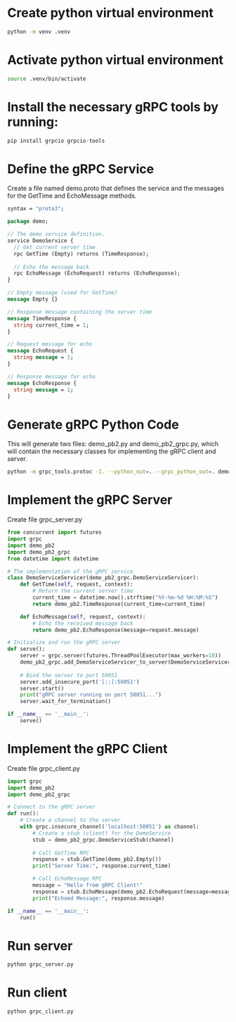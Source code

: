 # Create python virtual environment
```bash
python -m venv .venv
```

# Activate python virtual environment
```bash
source .venv/bin/activate
```

# Install the necessary gRPC tools by running:
```bash
pip install grpcio grpcio-tools
```

# Define the gRPC Service
Create a file named demo.proto that defines the service and the messages for the GetTime and EchoMessage methods.

```protobuf
syntax = "proto3";

package demo;

// The demo service definition.
service DemoService {
  // Get current server time
  rpc GetTime (Empty) returns (TimeResponse);
  
  // Echo the message back
  rpc EchoMessage (EchoRequest) returns (EchoResponse);
}

// Empty message (used for GetTime)
message Empty {}

// Response message containing the server time
message TimeResponse {
  string current_time = 1;
}

// Request message for echo
message EchoRequest {
  string message = 1;
}

// Response message for echo
message EchoResponse {
  string message = 1;
}
```

# Generate gRPC Python Code
This will generate two files: demo_pb2.py and demo_pb2_grpc.py, which will contain the necessary classes for implementing the gRPC client and server.

```bash
python -m grpc_tools.protoc -I. --python_out=. --grpc_python_out=. demo.proto
```

# Implement the gRPC Server 
Create file grpc_server.py

```python
from concurrent import futures
import grpc
import demo_pb2
import demo_pb2_grpc
from datetime import datetime

# The implementation of the gRPC service
class DemoServiceServicer(demo_pb2_grpc.DemoServiceServicer):
    def GetTime(self, request, context):
        # Return the current server time
        current_time = datetime.now().strftime("%Y-%m-%d %H:%M:%S")
        return demo_pb2.TimeResponse(current_time=current_time)

    def EchoMessage(self, request, context):
        # Echo the received message back
        return demo_pb2.EchoResponse(message=request.message)

# Initialize and run the gRPC server
def serve():
    server = grpc.server(futures.ThreadPoolExecutor(max_workers=10))
    demo_pb2_grpc.add_DemoServiceServicer_to_server(DemoServiceServicer(), server)
    
    # Bind the server to port 50051
    server.add_insecure_port('[::]:50051')
    server.start()
    print("gRPC server running on port 50051...")
    server.wait_for_termination()

if __name__ == '__main__':
    serve()

```

# Implement the gRPC Client 
Create file grpc_client.py

```python
import grpc
import demo_pb2
import demo_pb2_grpc

# Connect to the gRPC server
def run():
    # Create a channel to the server
    with grpc.insecure_channel('localhost:50051') as channel:
        # Create a stub (client) for the DemoService
        stub = demo_pb2_grpc.DemoServiceStub(channel)
        
        # Call GetTime RPC
        response = stub.GetTime(demo_pb2.Empty())
        print("Server Time:", response.current_time)

        # Call EchoMessage RPC
        message = "Hello from gRPC Client!"
        response = stub.EchoMessage(demo_pb2.EchoRequest(message=message))
        print("Echoed Message:", response.message)

if __name__ == '__main__':
    run()

```

# Run server
```bash
python grpc_server.py
```


# Run client
```bash
python grpc_client.py
```